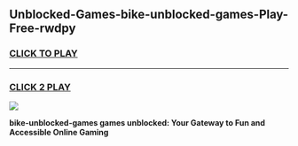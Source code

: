 
## Unblocked-Games-bike-unblocked-games-Play-Free-rwdpy
<h3>
<a href="https://premium76.site?title=bike-unblocked-games&ref=10A">CLICK TO PLAY</a></h3>
<hr>

<h3>
<a href="https://premium76.site?title=bike-unblocked-games&ref=10A">CLICK 2 PLAY</a>
  
</h3>

<a href="https://premium76.site?title=bike-unblocked-games&ref=10A"><img src="https://clearcache.store/games.png"></a>


**bike-unblocked-games games unblocked: Your Gateway to Fun and Accessible Online Gaming**
